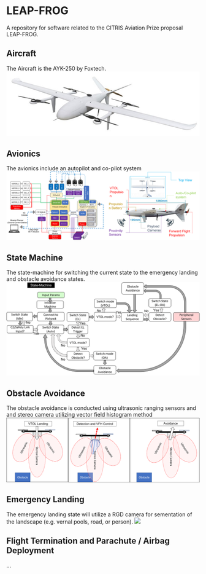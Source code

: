 # LEAP-FROG
A repository for software related to the CITRIS Aviation Prize proposal LEAP-FROG. 

## Aircraft
The Aircraft is the AYK-250 by Foxtech. 
![](https://github.com/dhollenbeck1/LEAP-FROG/blob/main/_images/FoxTech-AYK-250.jpg?raw=true)

## Avionics
The avionics include an autopilot and co-pilot system
![](https://github.com/dhollenbeck1/LEAP-FROG/blob/main/_images/avionics_diagram_autopilots_4.png?raw=true)

## State Machine
The state-machine for switching the current state to the emergency landing and obstacle avoidance states. 
![test](https://github.com/dhollenbeck1/LEAP-FROG/blob/main/_images/state-machine_v0.png?raw=true)

## Obstacle Avoidance
The obstacle avoidance is conducted using ultrasonic ranging sensors and and stereo camera utilizing vector field histogram method 
![](https://github.com/dhollenbeck1/LEAP-FROG/blob/main/_images/obstacleAvoidanceCartoon.png?raw=true)

## Emergency Landing
The emergency landing state will utilize a RGD camera for sementation of the landscape (e.g. vernal pools, road, or person). 
![](https://github.com/dhollenbeck1/LEAP-FROG/blob/main/_images/EmergencyLandingCartoon.png?raw=true)

## Flight Termination and Parachute / Airbag Deployment
...
